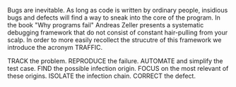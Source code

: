 Bugs are inevitable. As long as code is written by ordinary people, insidious bugs and defects will find a way to sneak into the core of the program. In the book "Why programs fail" Andreas Zeller presents a systematic debugging framework that do not consist of constant hair-pulling from your scalp. In order to more easily recollect the strucutre of this framework we introduce the acronym TRAFFIC.

TRACK the problem.
REPRODUCE the failure.
AUTOMATE and simplify the test case.
FIND the possible infection origin.
FOCUS on the most relevant of these origins.
ISOLATE the infection chain.
CORRECT the defect.

